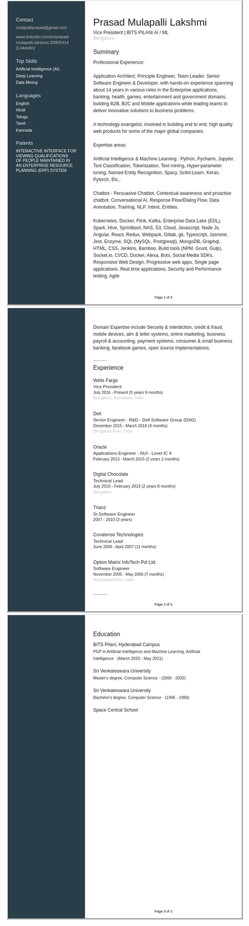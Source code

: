 <html>
<head><meta http-equiv=Content-Type content="text/html; charset=UTF-8">
<style type="text/css">
<!--
span.cls_003{font-family:Arial,serif;font-size:13.1px;color:rgb(225,232,237);font-weight:normal;font-style:normal;text-decoration: none}
div.cls_003{font-family:Arial,serif;font-size:13.1px;color:rgb(225,232,237);font-weight:normal;font-style:normal;text-decoration: none}
span.cls_009{font-family:Arial,serif;font-size:26.1px;color:rgb(33,33,33);font-weight:normal;font-style:normal;text-decoration: none}
div.cls_009{font-family:Arial,serif;font-size:26.1px;color:rgb(33,33,33);font-weight:normal;font-style:normal;text-decoration: none}
span.cls_004{font-family:Arial,serif;font-size:10.6px;color:rgb(255,255,255);font-weight:normal;font-style:normal;text-decoration: none}
div.cls_004{font-family:Arial,serif;font-size:10.6px;color:rgb(255,255,255);font-weight:normal;font-style:normal;text-decoration: none}
span.cls_005{font-family:Arial,serif;font-size:12.1px;color:rgb(33,33,33);font-weight:normal;font-style:normal;text-decoration: none}
div.cls_005{font-family:Arial,serif;font-size:12.1px;color:rgb(33,33,33);font-weight:normal;font-style:normal;text-decoration: none}
span.cls_006{font-family:Arial,serif;font-size:11.1px;color:rgb(255,255,255);font-weight:normal;font-style:normal;text-decoration: none}
div.cls_006{font-family:Arial,serif;font-size:11.1px;color:rgb(255,255,255);font-weight:normal;font-style:normal;text-decoration: none}
span.cls_010{font-family:Arial,serif;font-size:12.1px;color:rgb(190,190,190);font-weight:normal;font-style:normal;text-decoration: none}
div.cls_010{font-family:Arial,serif;font-size:12.1px;color:rgb(190,190,190);font-weight:normal;font-style:normal;text-decoration: none}
span.cls_007{font-family:Arial,serif;font-size:11.1px;color:rgb(168,176,181);font-weight:normal;font-style:normal;text-decoration: none}
div.cls_007{font-family:Arial,serif;font-size:11.1px;color:rgb(168,176,181);font-weight:normal;font-style:normal;text-decoration: none}
span.cls_008{font-family:Arial,serif;font-size:15.8px;color:rgb(33,33,33);font-weight:normal;font-style:normal;text-decoration: none}
div.cls_008{font-family:Arial,serif;font-size:15.8px;color:rgb(33,33,33);font-weight:normal;font-style:normal;text-decoration: none}
span.cls_011{font-family:Arial,serif;font-size:9.1px;color:rgb(0,0,0);font-weight:normal;font-style:normal;text-decoration: none}
div.cls_011{font-family:Arial,serif;font-size:9.1px;color:rgb(0,0,0);font-weight:normal;font-style:normal;text-decoration: none}
span.cls_012{font-family:Arial,serif;font-size:11.6px;color:rgb(33,33,33);font-weight:normal;font-style:normal;text-decoration: none}
div.cls_012{font-family:Arial,serif;font-size:11.6px;color:rgb(33,33,33);font-weight:normal;font-style:normal;text-decoration: none}
span.cls_013{font-family:Arial,serif;font-size:10.6px;color:rgb(33,33,33);font-weight:normal;font-style:normal;text-decoration: none}
div.cls_013{font-family:Arial,serif;font-size:10.6px;color:rgb(33,33,33);font-weight:normal;font-style:normal;text-decoration: none}
span.cls_014{font-family:Arial,serif;font-size:10.6px;color:rgb(190,190,190);font-weight:normal;font-style:normal;text-decoration: none}
div.cls_014{font-family:Arial,serif;font-size:10.6px;color:rgb(190,190,190);font-weight:normal;font-style:normal;text-decoration: none}
-->
a:link {
  text-decoration: none;
  color:rgb(190,190,190);
}

a:visited {
  text-decoration: none;
}

a:hover {
  text-decoration: underline;
}

a:active {
  text-decoration: underline;
}
</style>
<script type="text/javascript" src="includes/wz_jsgraphics.js"></script>
</head>
<body>
<div style="position:absolute;left:50%;margin-left:-306px;top:0px;width:612px;height:792px;border-style:outset;overflow:hidden">
<div style="position:absolute;left:0px;top:0px">
<img src="includes/background1.jpg" width=612 height=792></div>
<div style="position:absolute;left:21.60px;top:41.37px" class="cls_003"><span class="cls_003">Contact</span></div>
<div style="position:absolute;left:223.56px;top:39.55px" class="cls_009"><span class="cls_009">Prasad Mulapalli Lakshmi</span></div>
<div style="position:absolute;left:21.60px;top:63.32px" class="cls_004"><span class="cls_004"> </span><A HREF="mailto:mulapalliprasad@gmail.com">mulapalliprasad@gmail.com</A> </div>
<div style="position:absolute;left:223.56px;top:74.71px" class="cls_005"><span class="cls_005">Vice President | BITS PILANI AI / ML</span></div>
<div style="position:absolute;left:21.60px;top:87.21px" class="cls_006"><span class="cls_006"> </span><A HREF="https://www.linkedin.com/in/prasad-mulapalli-lakshmi-33855414?jobid=1234&lipi=urn%3Ali%3Apage%3Ad_jobs_easyapply_pdfgenresume%3BUGJt1KpMRTyLBn%2Bo6WhNtA%3D%3D&licu=urn%3Ali%3Acontrol%3Ad_jobs_easyapply_pdfgenresume-v02_profile">www.linkedin.com/in/prasad-</A> </div>
<div style="position:absolute;left:223.56px;top:90.11px" class="cls_010"><span class="cls_010">Bengaluru</span></div>
<div style="position:absolute;left:21.60px;top:101.61px" class="cls_006"><span class="cls_006"> </span><A HREF="https://www.linkedin.com/in/prasad-mulapalli-lakshmi-33855414?jobid=1234&lipi=urn%3Ali%3Apage%3Ad_jobs_easyapply_pdfgenresume%3BUGJt1KpMRTyLBn%2Bo6WhNtA%3D%3D&licu=urn%3Ali%3Acontrol%3Ad_jobs_easyapply_pdfgenresume-v02_profile">mulapalli-lakshmi-33855414</A> </div>
<div style="position:absolute;left:21.60px;top:116.01px" class="cls_007"><span class="cls_007"> </span><A HREF="https://www.linkedin.com/in/prasad-mulapalli-lakshmi-33855414?jobid=1234&lipi=urn%3Ali%3Apage%3Ad_jobs_easyapply_pdfgenresume%3BUGJt1KpMRTyLBn%2Bo6WhNtA%3D%3D&licu=urn%3Ali%3Acontrol%3Ad_jobs_easyapply_pdfgenresume-v02_profile">(LinkedIn)</A> </div>
<div style="position:absolute;left:223.56px;top:123.99px" class="cls_008"><span class="cls_008">Summary</span></div>
<div style="position:absolute;left:21.60px;top:149.27px" class="cls_003"><span class="cls_003">Top Skills</span></div>
<div style="position:absolute;left:223.56px;top:153.21px" class="cls_005"><span class="cls_005">Professional Experience:</span></div>
<div style="position:absolute;left:21.60px;top:171.22px" class="cls_004"><span class="cls_004">Artificial Intelligence (AI)</span></div>
<div style="position:absolute;left:21.60px;top:188.82px" class="cls_004"><span class="cls_004">Deep Learning</span></div>
<div style="position:absolute;left:223.56px;top:189.21px" class="cls_005"><span class="cls_005">Application Architect, Principle Engineer, Team Leader, Senior</span></div>
<div style="position:absolute;left:21.60px;top:206.43px" class="cls_004"><span class="cls_004">Data Mining</span></div>
<div style="position:absolute;left:223.56px;top:207.21px" class="cls_005"><span class="cls_005">Software Engineer & Developer, with hands-on experience spanning</span></div>
<div style="position:absolute;left:223.56px;top:225.21px" class="cls_005"><span class="cls_005">about 14 years in various roles in the Enterprise applications,</span></div>
<div style="position:absolute;left:21.60px;top:238.67px" class="cls_003"><span class="cls_003">Languages</span></div>
<div style="position:absolute;left:223.56px;top:243.21px" class="cls_005"><span class="cls_005">banking, health, games, entertainment and government domains,</span></div>
<div style="position:absolute;left:21.60px;top:260.63px" class="cls_004"><span class="cls_004">English</span></div>
<div style="position:absolute;left:223.56px;top:261.21px" class="cls_005"><span class="cls_005">building B2B, B2C and Mobile applications while leading teams to</span></div>
<div style="position:absolute;left:21.60px;top:278.23px" class="cls_004"><span class="cls_004">Hindi</span></div>
<div style="position:absolute;left:223.56px;top:279.21px" class="cls_005"><span class="cls_005">deliver innovative solutions to business problems.</span></div>
<div style="position:absolute;left:21.60px;top:295.83px" class="cls_004"><span class="cls_004">Telugu</span></div>
<div style="position:absolute;left:21.60px;top:313.43px" class="cls_004"><span class="cls_004">Tamil</span></div>
<div style="position:absolute;left:223.56px;top:315.21px" class="cls_005"><span class="cls_005">A technology evangelist, involved in building end to end, high quality</span></div>
<div style="position:absolute;left:21.60px;top:331.03px" class="cls_004"><span class="cls_004">Kannada</span></div>
<div style="position:absolute;left:223.56px;top:333.21px" class="cls_005"><span class="cls_005">web products for some of the major global companies.</span></div>
<div style="position:absolute;left:21.60px;top:363.27px" class="cls_003"><span class="cls_003">Patents</span></div>
<div style="position:absolute;left:223.56px;top:369.21px" class="cls_005"><span class="cls_005">Expertise areas:</span></div>
<div style="position:absolute;left:21.60px;top:385.23px" class="cls_004"><span class="cls_004">INTERACTIVE INTERFACE FOR</span></div>
<div style="position:absolute;left:21.60px;top:397.83px" class="cls_004"><span class="cls_004">VIEWING QUALIFICATIONS</span></div>
<div style="position:absolute;left:223.56px;top:405.21px" class="cls_005"><span class="cls_005">Artificial Intelligence & Machine Learning : Python, Pycharm, Jupyter,</span></div>
<div style="position:absolute;left:21.60px;top:410.43px" class="cls_004"><span class="cls_004">OF PEOPLE MAINTAINED IN</span></div>
<div style="position:absolute;left:21.60px;top:423.03px" class="cls_004"><span class="cls_004">AN ENTERPRISE RESOURCE</span></div>
<div style="position:absolute;left:223.56px;top:423.21px" class="cls_005"><span class="cls_005">Text Classification, Tokenization, Text mining, Hyper-parameter</span></div>
<div style="position:absolute;left:21.60px;top:435.63px" class="cls_004"><span class="cls_004">PLANNING (ERP) SYSTEM</span></div>
<div style="position:absolute;left:223.56px;top:441.21px" class="cls_005"><span class="cls_005">tuning, Named Entity Recognition, Spacy, Scikit-Learn, Keras,</span></div>
<div style="position:absolute;left:223.56px;top:459.21px" class="cls_005"><span class="cls_005">Pytorch, Etc.,</span></div>
<div style="position:absolute;left:223.56px;top:495.21px" class="cls_005"><span class="cls_005">Chatbot - Persuasive Chatbot, Contextual awareness and proactive</span></div>
<div style="position:absolute;left:223.56px;top:513.21px" class="cls_005"><span class="cls_005">chatbot, Conversational AI, Response Flow/Dialog Flow, Data</span></div>
<div style="position:absolute;left:223.56px;top:531.21px" class="cls_005"><span class="cls_005">Annotation, Training, NLP, Intent, Entities.</span></div>
<div style="position:absolute;left:223.56px;top:567.21px" class="cls_005"><span class="cls_005">Kubernetes, Docker, Flink, Kafka, Enterprise Data Lake (EDL),</span></div>
<div style="position:absolute;left:223.56px;top:585.21px" class="cls_005"><span class="cls_005">Spark, Hive, Sprintboot, NAS, S3, Cloud, Javascript, Node Js,</span></div>
<div style="position:absolute;left:223.56px;top:603.21px" class="cls_005"><span class="cls_005">Angular, React, Redux, Webpack, Gitlab, git, Typescript, Jasmine,</span></div>
<div style="position:absolute;left:223.56px;top:621.21px" class="cls_005"><span class="cls_005">Jest, Enzyme, SQL (MySQL, Postgresql), MongoDB, Graphql,</span></div>
<div style="position:absolute;left:223.56px;top:639.21px" class="cls_005"><span class="cls_005">HTML, CSS, Jenkins, Bamboo, Build tools (NPM, Grunt, Gulp),</span></div>
<div style="position:absolute;left:223.56px;top:657.21px" class="cls_005"><span class="cls_005">Socket.io, CI/CD, Docker, Alexa, Bots, Social Media SDKs,</span></div>
<div style="position:absolute;left:223.56px;top:675.21px" class="cls_005"><span class="cls_005">Responsive Web Design, Progressive web apps, Single page</span></div>
<div style="position:absolute;left:223.56px;top:693.21px" class="cls_005"><span class="cls_005">applications, Real time applications, Security and Performance</span></div>
<div style="position:absolute;left:223.56px;top:711.21px" class="cls_005"><span class="cls_005">testing, Agile</span></div>
<div style="position:absolute;left:383.98px;top:769.14px" class="cls_011"><span class="cls_011">Page 1 of 3</span></div>
</div>
<div style="position:absolute;left:50%;margin-left:-306px;top:802px;width:612px;height:792px;border-style:outset;overflow:hidden">
<div style="position:absolute;left:0px;top:0px">
<img src="includes/background2.jpg" width=612 height=792></div>
<div style="position:absolute;left:223.56px;top:43.31px" class="cls_005"><span class="cls_005">Domain Expertise include Security & interdiction, credit & fraud,</span></div>
<div style="position:absolute;left:223.56px;top:61.31px" class="cls_005"><span class="cls_005">mobile devices, atm & teller systems, online marketing, business</span></div>
<div style="position:absolute;left:223.56px;top:79.31px" class="cls_005"><span class="cls_005">payroll & accounting, payment systems, consumer & small business</span></div>
<div style="position:absolute;left:223.56px;top:97.31px" class="cls_005"><span class="cls_005">banking, facebook games, open source implementations.</span></div>
<div style="position:absolute;left:223.56px;top:147.39px" class="cls_008"><span class="cls_008">Experience</span></div>
<div style="position:absolute;left:223.56px;top:181.61px" class="cls_005"><span class="cls_005">Wells Fargo</span></div>
<div style="position:absolute;left:223.56px;top:198.17px" class="cls_012"><span class="cls_012">Vice President</span></div>
<div style="position:absolute;left:223.56px;top:213.69px" class="cls_013"><span class="cls_013">July 2016 - Present (5 years 9 months)</span></div>
<div style="position:absolute;left:223.56px;top:228.38px" class="cls_014"><span class="cls_014">Bengaluru, Karnataka, India</span></div>
<div style="position:absolute;left:223.56px;top:268.64px" class="cls_005"><span class="cls_005">Dell</span></div>
<div style="position:absolute;left:223.56px;top:285.20px" class="cls_012"><span class="cls_012">Senior Engineer  - R&D - Dell Software Group (DSG)</span></div>
<div style="position:absolute;left:223.56px;top:300.71px" class="cls_013"><span class="cls_013">December 2015 - March 2016 (4 months)</span></div>
<div style="position:absolute;left:223.56px;top:315.40px" class="cls_014"><span class="cls_014">Bengaluru Area, India</span></div>
<div style="position:absolute;left:223.56px;top:355.66px" class="cls_005"><span class="cls_005">Oracle</span></div>
<div style="position:absolute;left:223.56px;top:372.22px" class="cls_012"><span class="cls_012">Applications Engineer - NUI - Level IC 4</span></div>
<div style="position:absolute;left:223.56px;top:387.74px" class="cls_013"><span class="cls_013">February 2013 - March 2015 (2 years 2 months)</span></div>
<div style="position:absolute;left:223.56px;top:426.94px" class="cls_005"><span class="cls_005">Digital Chocolate</span></div>
<div style="position:absolute;left:223.56px;top:443.50px" class="cls_012"><span class="cls_012">Technical Lead</span></div>
<div style="position:absolute;left:223.56px;top:459.01px" class="cls_013"><span class="cls_013">July 2010 - February 2013 (2 years 8 months)</span></div>
<div style="position:absolute;left:223.56px;top:473.70px" class="cls_014"><span class="cls_014">Bangalore</span></div>
<div style="position:absolute;left:223.56px;top:513.96px" class="cls_005"><span class="cls_005">Trianz</span></div>
<div style="position:absolute;left:223.56px;top:530.52px" class="cls_012"><span class="cls_012">Sr.Software Engineer</span></div>
<div style="position:absolute;left:223.56px;top:546.04px" class="cls_013"><span class="cls_013">2007 - 2010 (3 years)</span></div>
<div style="position:absolute;left:223.56px;top:585.24px" class="cls_005"><span class="cls_005">Covalense Technologies</span></div>
<div style="position:absolute;left:223.56px;top:601.80px" class="cls_012"><span class="cls_012">Technical Lead</span></div>
<div style="position:absolute;left:223.56px;top:617.31px" class="cls_013"><span class="cls_013">June 2006 - April 2007 (11 months)</span></div>
<div style="position:absolute;left:223.56px;top:656.51px" class="cls_005"><span class="cls_005">Option Matrix InfoTech Pvt Ltd.</span></div>
<div style="position:absolute;left:223.56px;top:673.07px" class="cls_012"><span class="cls_012">Software Engineer</span></div>
<div style="position:absolute;left:223.56px;top:688.59px" class="cls_013"><span class="cls_013">November 2005 - May 2006 (7 months)</span></div>
<div style="position:absolute;left:223.56px;top:703.28px" class="cls_014"><span class="cls_014">Hyderabad Area, India</span></div>
<div style="position:absolute;left:383.98px;top:769.14px" class="cls_011"><span class="cls_011">Page 2 of 3</span></div>
</div>
<div style="position:absolute;left:50%;margin-left:-306px;top:1604px;width:612px;height:792px;border-style:outset;overflow:hidden">
<div style="position:absolute;left:0px;top:0px">
<img src="includes/background3.jpg" width=612 height=792></div>
<div style="position:absolute;left:223.56px;top:40.99px" class="cls_008"><span class="cls_008">Education</span></div>
<div style="position:absolute;left:223.56px;top:70.21px" class="cls_005"><span class="cls_005">BITS Pilani, Hyderabad Campus</span></div>
<div style="position:absolute;left:223.56px;top:89.32px" class="cls_013"><span class="cls_013">PGP in Artificial Intelligence and Machine Learning, Artificial</span></div>
<div style="position:absolute;left:223.56px;top:107.32px" class="cls_013"><span class="cls_013">Intelligence · (March 2020 - May 2021)</span></div>
<div style="position:absolute;left:223.56px;top:139.21px" class="cls_005"><span class="cls_005">Sri Venkateswara University</span></div>
<div style="position:absolute;left:223.56px;top:158.32px" class="cls_013"><span class="cls_013">Master's degree, Computer Science · (2000 - 2002)</span></div>
<div style="position:absolute;left:223.56px;top:190.21px" class="cls_005"><span class="cls_005">Sri Venkateswara University</span></div>
<div style="position:absolute;left:223.56px;top:209.32px" class="cls_013"><span class="cls_013">Bachelor's degree, Computer Science · (1996 - 1999)</span></div>
<div style="position:absolute;left:223.56px;top:241.21px" class="cls_005"><span class="cls_005">Space Central School</span></div>
<div style="position:absolute;left:383.98px;top:769.14px" class="cls_011"><span class="cls_011">Page 3 of 3</span></div>
</div>

</body>
</html>
